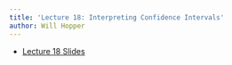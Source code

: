 ```yaml
---
title: 'Lecture 18: Interpreting Confidence Intervals'
author: Will Hopper
---
```


* [Lecture 18 Slides]({{site.baseurl}}/lectures/Interpreting_Confidence_Intervals/Interpreting-CI.html) 
